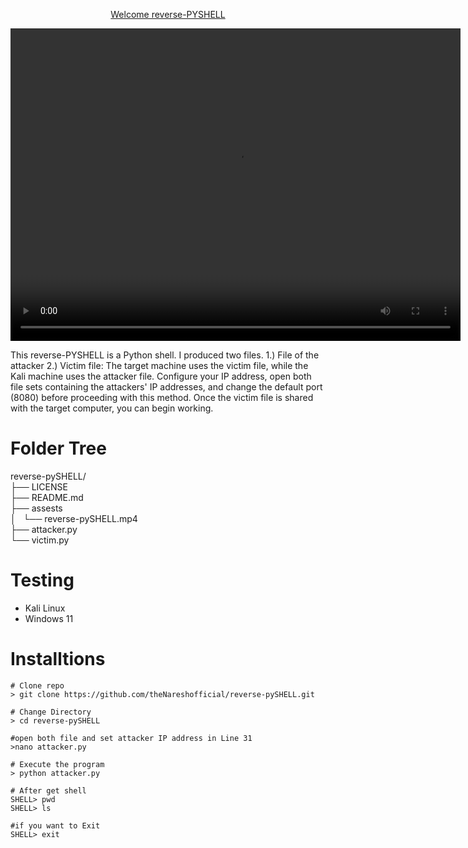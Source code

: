 <p align=center>
<u>Welcome reverse-PYSHELL</u>
</p>

<video src="./assests/reverse-pySHELL.mp4" width="720" height="500" controls></video>


<p> This reverse-PYSHELL is a Python shell. I produced two files. 1.) File of the attacker 2.) Victim file: The target machine uses the victim file, while the Kali machine uses the attacker file. Configure your IP address, open both file sets containing the attackers' IP addresses, and change the default port (8080) before proceeding with this method. Once the victim file is shared with the target computer, you can begin working.
</p>

# Folder Tree


reverse-pySHELL/ <br>
├── LICENSE      <br>
├── README.md    <br>
├── assests      <br>
│   └── reverse-pySHELL.mp4 <br>
├── attacker.py <br>
└── victim.py <br>

# Testing
* Kali Linux
* Windows 11

# Installtions
```
# Clone repo
> git clone https://github.com/theNareshofficial/reverse-pySHELL.git

# Change Directory
> cd reverse-pySHELL

#open both file and set attacker IP address in Line 31
>nano attacker.py

# Execute the program
> python attacker.py

# After get shell 
SHELL> pwd
SHELL> ls

#if you want to Exit
SHELL> exit
```
